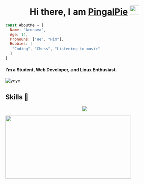 <h1 align="center">Hi there, I am <b> <a href="https://pingalpie.tildevarsh.in"> PingalPie</a> </b>  <img src="https://www.emoji.co.uk/files/apple-emojis/smileys-people-ios/90-waving-hand-sign.png" width="30px"></h1>

```js
const AboutMe = {
  Name: "Arunava",
  Age: 14,
  Pronouns: ["He", "Him"],
  Hobbies: [
   "Coding", "Chess", "Listening to music" 
  ]
}
```

#### I’m a Student, Web Developer, and Linux Enthusiast. 

![yeye](https://media.discordapp.net/attachments/870569585772994631/1001429472760827984/1001000810483830847_1.gif)

## Skills 🚀

<p align="center">
  <a href="https://skillicons.dev">
    <img src="https://skillicons.dev/icons?i=py,emacs,vim,git,html" />
  </a>
</p>

<a href="https://discord.com/users/662142170970456076">
     <img src="https://lanyard.cnrad.dev/api/662142170970456076" width="400" height="200" />
</a>
